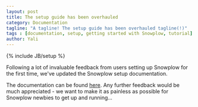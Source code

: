 ```yaml
---
layout: post
title: The setup guide has been overhauled
category: Documentation
tagline: "A tagline! The setup guide has been overhauled tagline(!)"
tags : [documentation, setup, getting started with Snowplow, tutorial]
author: Yali
---
```

{% include JB/setup %}

Following a lot of invaluable feedback from users setting up Snowplow for the first time, we've updated the Snowplow setup documentation.

The documentation can be found [here](https://github.com/snowplow/snowplow/wiki/Snowplow-setup-guide). Any further feedback would be much appreciated - we want to make it as painless as possible for Snowplow newbies to get up and running...
